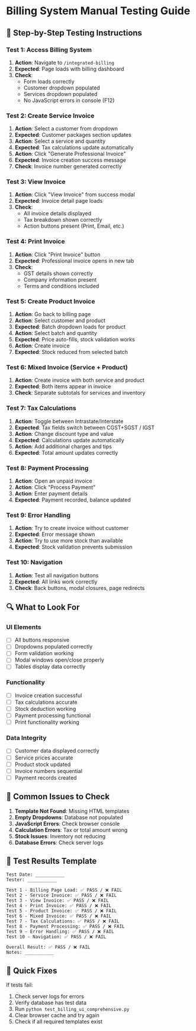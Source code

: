
# Billing System Manual Testing Guide

## 🧪 Step-by-Step Testing Instructions

### Test 1: Access Billing System
1. **Action**: Navigate to `/integrated-billing`
2. **Expected**: Page loads with billing dashboard
3. **Check**: 
   - Form loads correctly
   - Customer dropdown populated
   - Services dropdown populated
   - No JavaScript errors in console (F12)

### Test 2: Create Service Invoice
1. **Action**: Select a customer from dropdown
2. **Expected**: Customer packages section updates
3. **Action**: Select a service and quantity
4. **Expected**: Tax calculations update automatically
5. **Action**: Click "Generate Professional Invoice"
6. **Expected**: Invoice creation success message
7. **Check**: Invoice number generated correctly

### Test 3: View Invoice
1. **Action**: Click "View Invoice" from success modal
2. **Expected**: Invoice detail page loads
3. **Check**: 
   - All invoice details displayed
   - Tax breakdown shown correctly
   - Action buttons present (Print, Email, etc.)

### Test 4: Print Invoice
1. **Action**: Click "Print Invoice" button
2. **Expected**: Professional invoice opens in new tab
3. **Check**: 
   - GST details shown correctly
   - Company information present
   - Terms and conditions included

### Test 5: Create Product Invoice
1. **Action**: Go back to billing page
2. **Action**: Select customer and product
3. **Expected**: Batch dropdown loads for product
4. **Action**: Select batch and quantity
5. **Expected**: Price auto-fills, stock validation works
6. **Action**: Create invoice
7. **Expected**: Stock reduced from selected batch

### Test 6: Mixed Invoice (Service + Product)
1. **Action**: Create invoice with both service and product
2. **Expected**: Both items appear in invoice
3. **Check**: Separate subtotals for services and inventory

### Test 7: Tax Calculations
1. **Action**: Toggle between Intrastate/Interstate
2. **Expected**: Tax fields switch between CGST+SGST / IGST
3. **Action**: Change discount type and value
4. **Expected**: Calculations update automatically
5. **Action**: Add additional charges and tips
6. **Expected**: Total amount updates correctly

### Test 8: Payment Processing
1. **Action**: Open an unpaid invoice
2. **Action**: Click "Process Payment"
3. **Action**: Enter payment details
4. **Expected**: Payment recorded, balance updated

### Test 9: Error Handling
1. **Action**: Try to create invoice without customer
2. **Expected**: Error message shown
3. **Action**: Try to use more stock than available
4. **Expected**: Stock validation prevents submission

### Test 10: Navigation
1. **Action**: Test all navigation buttons
2. **Expected**: All links work correctly
3. **Check**: Back buttons, modal closures, page redirects

## 🔍 What to Look For

### UI Elements
- [ ] All buttons responsive
- [ ] Dropdowns populated correctly
- [ ] Form validation working
- [ ] Modal windows open/close properly
- [ ] Tables display data correctly

### Functionality
- [ ] Invoice creation successful
- [ ] Tax calculations accurate
- [ ] Stock deduction working
- [ ] Payment processing functional
- [ ] Print functionality working

### Data Integrity
- [ ] Customer data displayed correctly
- [ ] Service prices accurate
- [ ] Product stock updated
- [ ] Invoice numbers sequential
- [ ] Payment records created

## 🚨 Common Issues to Check

1. **Template Not Found**: Missing HTML templates
2. **Empty Dropdowns**: Database not populated
3. **JavaScript Errors**: Check browser console
4. **Calculation Errors**: Tax or total amount wrong
5. **Stock Issues**: Inventory not reducing
6. **Database Errors**: Check server logs

## 📝 Test Results Template

```
Test Date: ___________
Tester: ___________

Test 1 - Billing Page Load: ✅ PASS / ❌ FAIL
Test 2 - Service Invoice: ✅ PASS / ❌ FAIL
Test 3 - View Invoice: ✅ PASS / ❌ FAIL
Test 4 - Print Invoice: ✅ PASS / ❌ FAIL
Test 5 - Product Invoice: ✅ PASS / ❌ FAIL
Test 6 - Mixed Invoice: ✅ PASS / ❌ FAIL
Test 7 - Tax Calculations: ✅ PASS / ❌ FAIL
Test 8 - Payment Processing: ✅ PASS / ❌ FAIL
Test 9 - Error Handling: ✅ PASS / ❌ FAIL
Test 10 - Navigation: ✅ PASS / ❌ FAIL

Overall Result: ✅ PASS / ❌ FAIL
Notes: ___________
```

## 🔧 Quick Fixes

If tests fail:
1. Check server logs for errors
2. Verify database has test data
3. Run `python test_billing_ui_comprehensive.py`
4. Clear browser cache and try again
5. Check if all required templates exist
